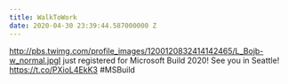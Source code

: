 ```yaml
---
title: WalkToWork
date: 2020-04-30 23:39:44.587000000 Z
---
```


 http://pbs.twimg.com/profile_images/1200120832414142465/L_Bojb-w_normal.jpgI just registered for Microsoft Build 2020! See you in Seattle! https://t.co/PXioL4EkK3 #MSBuild